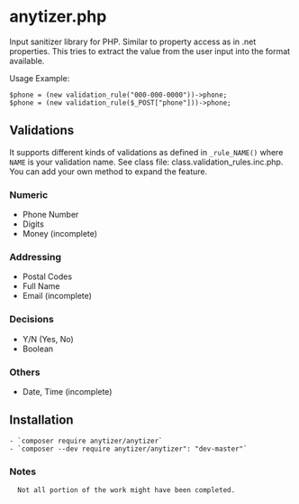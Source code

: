 # anytizer.php

Input sanitizer library for PHP. Similar to property access as in .net properties.
This tries to extract the value from the user input into the format available.

Usage Example:

    $phone = (new validation_rule("000-000-0000"))->phone;
    $phone = (new validation_rule($_POST["phone"]))->phone;

## Validations
It supports different kinds of validations as defined in `_rule_NAME()` where `NAME` is your validation name. See class file: class.validation_rules.inc.php. You can add your own method to expand the feature.

### Numeric
  - Phone Number
  - Digits
  - Money (incomplete)

### Addressing
  - Postal Codes
  - Full Name
  - Email (incomplete)

### Decisions
  - Y/N (Yes, No)
  - Boolean

### Others
  - Date, Time (incomplete)

## Installation
    - `composer require anytizer/anytizer`
    - `composer --dev require anytizer/anytizer": "dev-master"`

### Notes
      Not all portion of the work might have been completed.
